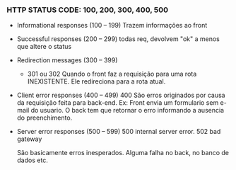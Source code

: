 ### HTTP STATUS CODE: 100, 200, 300, 400, 500

 - Informational responses (100 – 199)
    Trazem informações ao front

 - Successful responses (200 – 299)
    todas req, devolvem "ok" a menos que altere o status


 - Redirection messages (300 – 399)
    - 301 ou 302
    Quando o front faz a requisição para uma rota INEXISTENTE. Ele redireciona para a rota atual.

 - Client error responses (400 – 499)
    400 
    São erros originados por causa da requisição feita para back-end.
    Ex: Front envia um formulario sem e-mail do usuario. O back tem que   retornar o erro informando a ausencia do preenchimento.
    

 - Server error responses (500 – 599)
    500 internal server error.
    502 bad gateway

    São basicamente erros inesperados. Alguma falha no back, no banco de dados etc.


